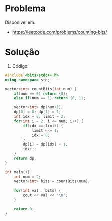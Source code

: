 # Problema

Disponível em:
*   https://leetcode.com/problems/counting-bits/

# Solução

1. Código:

```cpp
#include <bits/stdc++.h>
using namespace std;

vector<int> countBits(int num) {
    if(num == 0) return {0};
    else if(num == 1) return {0, 1};

    vector<int> dp(num+1);
    dp[0] = 0; dp[1] = 1;
    int idx = 0, limit = 2;
    for(int i = 2; i <= num; i++) {
        if(idx == limit) {
            limit <<= 1;
            idx = 0;
        }
        dp[i] = dp[idx] + 1;
        idx++;
    }
    return dp;
}

int main(){
    int num = 2;
    vector<int> bits = countBits(num);
    
    for(int val : bits) {
        cout << val << '\n';
    }

    return 0;
}
```